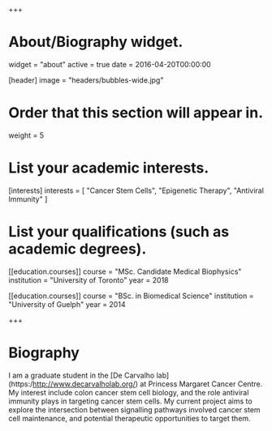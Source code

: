 +++
# About/Biography widget.
widget = "about"
active = true
date = 2016-04-20T00:00:00

[header]
image = "headers/bubbles-wide.jpg"

# Order that this section will appear in.
weight = 5

# List your academic interests.
[interests]
  interests = [
    "Cancer Stem Cells",
    "Epigenetic Therapy",
    "Antiviral Immunity"
  ]

# List your qualifications (such as academic degrees).
[[education.courses]]
  course = "MSc. Candidate Medical Biophysics"
  institution = "University of Toronto"
  year = 2018

[[education.courses]]
  course = "BSc. in Biomedical Science"
  institution = "University of Guelph"
  year = 2014

 
+++

# Biography

I am a graduate student in the [De Carvalho lab] (https:/http://www.decarvalholab.org/) at Princess Margaret Cancer Centre. My interest include colon cancer stem cell biology, and the role antiviral immunity plays in targeting cancer stem cells. 
My current project aims to explore the intersection between signalling pathways involved cancer stem cell maintenance, and potential therapeutic opportunities to target them.